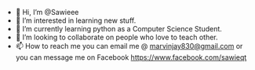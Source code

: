 - 👋 Hi, I’m @Sawieee
- 👀 I’m interested in learning new stuff.
- 🌱 I’m currently learning python as a Computer Science Student.
- 💞️ I’m looking to collaborate on people who love to teach other.
- 📫 How to reach me you can email me @ marvinjay830@gmail.com or you can message me on Facebook https://www.facebook.com/sawieqt

<!---
Sawieee/Sawieee is a ✨ special ✨ repository because its `README.md` (this file) appears on your GitHub profile.
You can click the Preview link to take a look at your changes.
--->

